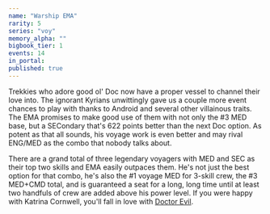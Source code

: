```yaml
---
name: "Warship EMA"
rarity: 5
series: "voy"
memory_alpha: ""
bigbook_tier: 1
events: 14
in_portal:
published: true
---
```


Trekkies who adore good ol' Doc now have a proper vessel to channel their love into. The ignorant Kyrians unwittingly gave us a couple more event chances to play with thanks to Android and several other villainous traits. The EMA promises to make good use of them with not only the #3 MED base, but a SECondary that's 622 points better than the next Doc option. As potent as that all sounds, his voyage work is even better and may rival ENG/MED as the combo that nobody talks about.

There are a grand total of three legendary voyagers with MED and SEC as their top two skills and EMA easily outpaces them. He's not just the best option for that combo, he's also the #1 voyage MED for 3-skill crew, the #3 MED+CMD total, and is guaranteed a seat for a long, long time until at least two handfuls of crew are added above his power level. If you were happy with Katrina Cornwell, you'll fall in love with [Doctor Evil](https://www.youtube.com/watch?v=fK8mneO8yvU).
